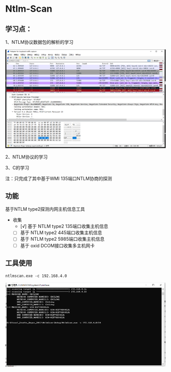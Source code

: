 # Ntlm-Scan

## 学习点：

1、NTLM协议数据包的解析的学习

![scan](img/wire.png)

2、NTLM协议的学习

3、C的学习

注：只完成了其中基于WMI 135端口NTLM协商的探测

## 功能

基于NTLM type2探测内网主机信息工具

- 收集
  - [√] 基于 NTLM type2 135端口收集主机信息
  - [ ] 基于 NTLM type2 445端口收集主机信息
  - [ ] 基于 NTLM type2 5985端口收集主机信息
  - [ ] 基于 oxid DCOM接口收集多主机网卡

## 工具使用

`ntlmscan.exe -c 192.168.4.0`

![scan](img/scan.png)
